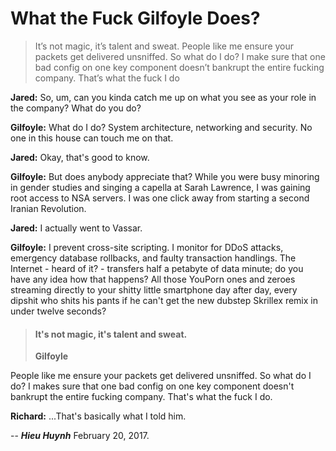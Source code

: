 # What the Fuck Gilfoyle Does? 

> It’s not magic, it’s talent and sweat. People like me ensure your packets get delivered unsniffed. So what do I do? I make sure that one bad config on one key component doesn’t bankrupt the entire fucking company. That’s what the fuck I do

**Jared:** So, um, can you kinda catch me up on what you see as your role in the company? What do you do? 

**Gilfoyle:** What do I do? System architecture, networking and security. No one in this house can touch me on that.  

**Jared:** Okay, that's good to know. 

**Gilfoyle:** But does anybody appreciate that? While you were busy minoring in gender studies and singing a capella at Sarah Lawrence, I was gaining root access to NSA servers. I was one click away from starting a second Iranian Revolution. 

**Jared:** I actually went to Vassar. 

**Gilfoyle:** I prevent cross-site scripting. 
I monitor for DDoS attacks, emergency database rollbacks, and faulty transaction handlings. 
The Internet - heard of it? - transfers half a petabyte of data minute; 
do you have any idea how that happens? 
All those YouPorn ones and zeroes streaming directly to your shitty little smartphone day after day, 
every dipshit who shits his pants if he can't get the new dubstep Skrillex remix in under twelve seconds? 

> #### It's not magic, it's talent and sweat.
> **Gilfoyle** 

People like me ensure your packets get delivered unsniffed. 
So what do I do? 
I makes sure that one bad config on one key component doesn't bankrupt the entire fucking company. 
That's what the fuck I do. 

**Richard:** ...That's basically what I told him.

--
***Hieu Huynh*** February 20, 2017.